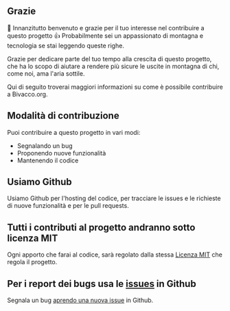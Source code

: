 ## Grazie

👋 Innanzitutto benvenuto e grazie per il tuo interesse nel contribuire a questo progetto 👍
Probabilmente sei un appassionato di montagna e tecnologia se stai leggendo queste righe. 

Grazie per dedicare parte del tuo tempo alla crescita di questo progetto, che ha lo scopo di aiutare a rendere più sicure le uscite in montagna di chi, come noi, ama l'aria sottile.

Qui di seguito troverai maggiori informazioni su come è possibile contribuire a Bivacco.org.

## Modalità di contribuzione

Puoi contribuire a questo progetto in vari modi:

-   Segnalando un bug
-   Proponendo nuove funzionalità
-   Mantenendo il codice

## Usiamo Github
Usiamo Github per l'hosting del codice, per tracciare le issues e le richieste di nuove funzionalità e per le pull requests. 

## Tutti i contributi al progetto andranno sotto licenza MIT 

Ogni apporto che farai al codice, sarà regolato dalla stessa [Licenza MIT](http://choosealicense.com/licenses/mit/)  che regola il progetto.

## Per i report dei bugs usa le [issues](https://github.com/briandk/transcriptase-atom/issues) in Github


Segnala un bug [aprendo una nuova issue](https://gist.github.com/briandk/3d2e8b3ec8daf5a27a62) in Github.